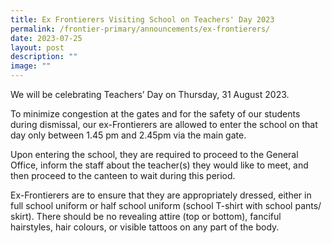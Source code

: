 ```yaml
---
title: Ex Frontierers Visiting School on Teachers' Day 2023
permalink: /frontier-primary/announcements/ex-frontierers/
date: 2023-07-25
layout: post
description: ""
image: ""
---
```

We will be celebrating Teachers’ Day on Thursday, 31 August 2023.

To minimize congestion at the gates and for the safety of our students during dismissal, our ex-Frontierers are allowed to enter the school on that day only between  1.45 pm and 2.45pm  via the main gate.  

Upon entering the school, they are required to proceed to the General Office, inform the staff about the teacher(s) they would like to meet, and then proceed to the canteen to wait during this period.  

Ex-Frontierers are to ensure that they are appropriately dressed, either in full school uniform or half school uniform (school T-shirt with school pants/ skirt).  There should be no revealing attire (top or bottom), fanciful hairstyles, hair colours, or visible tattoos on any part of the body.